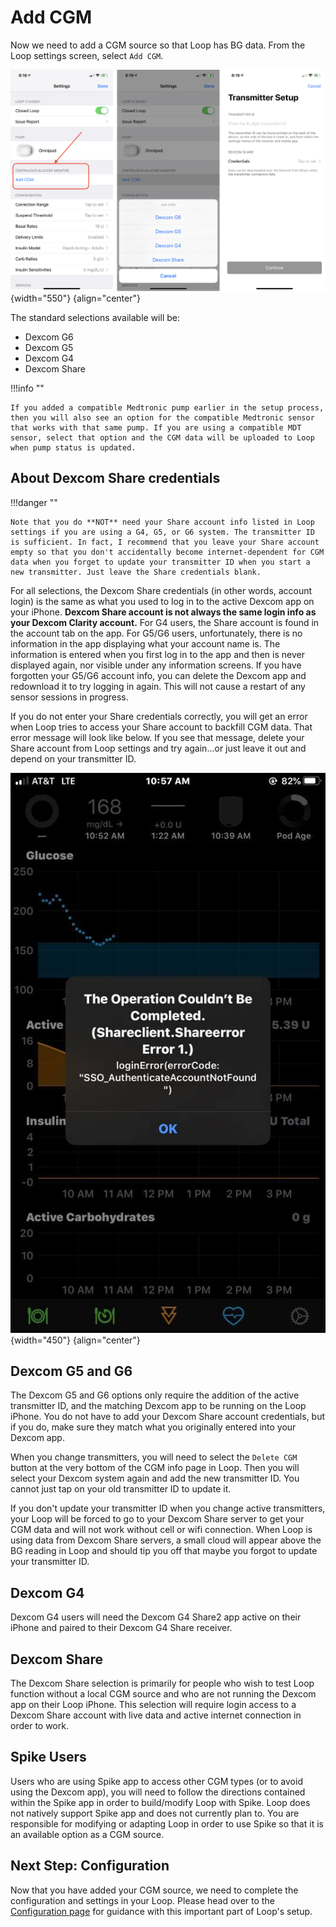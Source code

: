 # Add CGM

Now we need to add a CGM source so that Loop has BG data. From the Loop settings screen, select `Add CGM`.

![img/add-cgm.png](img/add-cgm.png){width="550"}
{align="center"}

The standard selections available will be:

* Dexcom G6
* Dexcom G5
* Dexcom G4
* Dexcom Share

!!!info ""

    If you added a compatible Medtronic pump earlier in the setup process, then you will also see an option for the compatible Medtronic sensor that works with that same pump. If you are using a compatible MDT sensor, select that option and the CGM data will be uploaded to Loop when pump status is updated.

## About Dexcom Share credentials

!!!danger ""

    Note that you do **NOT** need your Share account info listed in Loop settings if you are using a G4, G5, or G6 system. The transmitter ID is sufficient. In fact, I recommend that you leave your Share account empty so that you don't accidentally become internet-dependent for CGM data when you forget to update your transmitter ID when you start a new transmitter. Just leave the Share credentials blank. 

For all selections, the Dexcom Share credentials (in other words, account login) is the same as what you used to log in to the active Dexcom app on your iPhone. **Dexcom Share account is not always the same login info as your Dexcom Clarity account.** For G4 users, the Share account is found in the account tab on the app. For G5/G6 users, unfortunately, there is no information in the app displaying what your account name is. The information is entered when you first log in to the app and then is never displayed again, nor visible under any information screens. If you have forgotten your G5/G6 account info, you can delete the Dexcom app and redownload it to try logging in again. This will not cause a restart of any sensor sessions in progress.

If you do not enter your Share credentials correctly, you will get an error when Loop tries to access your Share account to backfill CGM data. That error message will look like below. If you see that message, delete your Share account from Loop settings and try again...or just leave it out and depend on your transmitter ID.

![img/shareclient.jpg](img/shareclient.jpg){width="450"}
{align="center"}

## Dexcom G5 and G6

The Dexcom G5 and G6 options only require the addition of the active transmitter ID, and the matching Dexcom app to be running on the Loop iPhone. You do not have to add your Dexcom Share account credentials, but if you do, make sure they match what you originally entered into your Dexcom app.

When you change transmitters, you will need to select the `Delete CGM` button at the very bottom of the CGM info page in Loop. Then you will select your Dexcom system again and add the new transmitter ID. You cannot just tap on your old transmitter ID to update it.

If you don't update your transmitter ID when you change active transmitters, your Loop will be forced to go to your Dexcom Share server to get your CGM data and will not work without cell or wifi connection. When Loop is using data from Dexcom Share servers, a small cloud will appear above the BG reading in Loop and should tip you off that maybe you forgot to update your transmitter ID.

## Dexcom G4

Dexcom G4 users will need the Dexcom G4 Share2 app active on their iPhone and paired to their Dexcom G4 Share receiver.

## Dexcom Share

The Dexcom Share selection is primarily for people who wish to test Loop function without a local CGM source and who are not running the Dexcom app on their Loop iPhone. This selection will require login access to a Dexcom Share account with live data and active internet connection in order to work.

## Spike Users

Users who are using Spike app to access other CGM types (or to avoid using the Dexcom app), you will need to follow the directions contained within the Spike app in order to build/modify Loop with Spike. Loop does not natively support Spike app and does not currently plan to. You are responsible for modifying or adapting Loop in order to use Spike so that it is an available option as a CGM source.

## Next Step: Configuration

Now that you have added your CGM source, we need to complete the configuration and settings in your Loop. Please head over to the [Configuration page](configurations.md) for guidance with this important part of Loop's setup.
